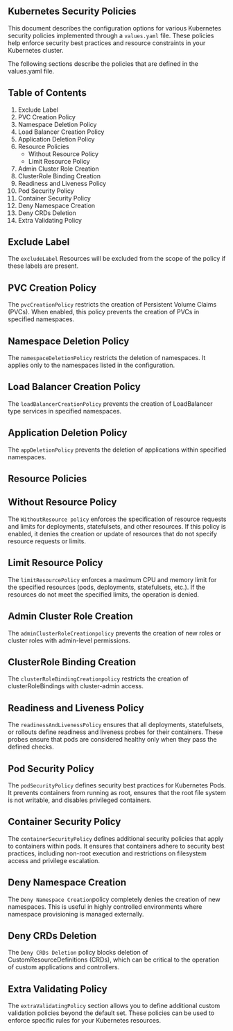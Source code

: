 ## Kubernetes Security Policies

This document describes the configuration options for various Kubernetes security policies implemented through a ```values.yaml``` file. These policies help enforce security best practices and resource constraints in your Kubernetes cluster.

The following sections describe the policies that are defined in the values.yaml file.

## Table of Contents

1. Exclude Label
2. PVC Creation Policy
3. Namespace Deletion Policy
4. Load Balancer Creation Policy
5. Application Deletion Policy
6. Resource Policies
    - Without Resource Policy
    - Limit Resource Policy
7. Admin Cluster Role Creation
8. ClusterRole Binding Creation
9. Readiness and Liveness Policy
10. Pod Security Policy
11. Container Security Policy
12. Deny Namespace Creation
13. Deny CRDs Deletion
14. Extra Validating Policy

## Exclude Label

The ```excludeLabel``` Resources will be excluded from the scope of the policy if these labels are present.

## PVC Creation Policy

The ```pvcCreationPolicy``` restricts the creation of Persistent Volume Claims (PVCs). When enabled, this policy prevents the creation of PVCs in specified namespaces.

## Namespace Deletion Policy

The ```namespaceDeletionPolicy``` restricts the deletion of namespaces. It applies only to the namespaces listed in the configuration.

## Load Balancer Creation Policy

The ```loadBalancerCreationPolicy``` prevents the creation of LoadBalancer type services in specified namespaces.

## Application Deletion Policy

The ```appDeletionPolicy``` prevents the deletion of applications within specified namespaces.

## Resource Policies
   ## Without Resource Policy
The ```WithoutResource policy``` enforces the specification of resource requests and limits for deployments, statefulsets, and other resources. If this policy is enabled, it denies the creation or update of resources that do not specify resource requests or limits.
   ## Limit Resource Policy
The ```limitResourcePolicy``` enforces a maximum CPU and memory limit for the specified resources (pods, deployments, statefulsets, etc.). If the resources do not meet the specified limits, the operation is denied.

## Admin Cluster Role Creation

   The ```adminClusterRoleCreationpolicy``` prevents the creation of new roles or cluster roles with admin-level permissions.

## ClusterRole Binding Creation
   
   The ```clusterRoleBindingCreationpolicy``` restricts the creation of clusterRoleBindings with cluster-admin access.

## Readiness and Liveness Policy
   
   The ```readinessAndLivenessPolicy``` ensures that all deployments, statefulsets, or rollouts define readiness and liveness probes for their containers. These probes ensure that pods are considered healthy only when they pass the defined checks.

## Pod Security Policy

   The ```podSecurityPolicy``` defines security best practices for Kubernetes Pods. It prevents containers from running as root, ensures that the root file system is not writable, and disables privileged containers.

## Container Security Policy
   
   The ```containerSecurityPolicy``` defines additional security policies that apply to containers within pods. It ensures that containers adhere to security best practices, including non-root execution and restrictions on filesystem access and privilege escalation.

## Deny Namespace Creation

   The ```Deny Namespace Creation```policy completely denies the creation of new namespaces. This is useful in highly controlled environments where namespace provisioning is managed externally.

## Deny CRDs Deletion
   The ```Deny CRDs Deletion``` policy blocks deletion of CustomResourceDefinitions (CRDs), which can be critical to the operation of custom applications and controllers.

## Extra Validating Policy
   
   The ```extraValidatingPolicy``` section allows you to define additional custom validation policies beyond the default set. These policies can be used to enforce specific rules for your Kubernetes resources.